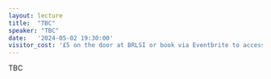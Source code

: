 ```yaml
---
layout: lecture
title:  "TBC"
speaker: "TBC"
date:   '2024-05-02 19:30:00'
visitor_cost: '£5 on the door at BRLSI or book via Eventbrite to access on Zoom'
---
```

TBC